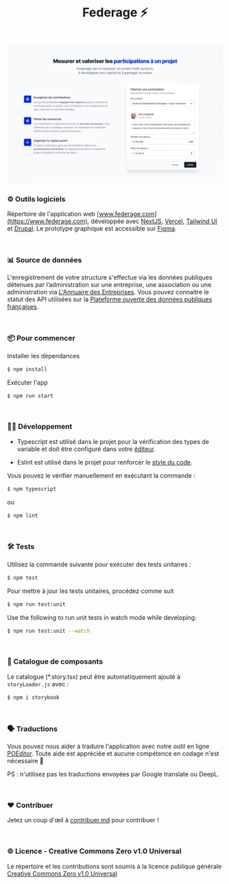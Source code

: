 <h1 align="center"> Federage ⚡️ </h1>

<br />

![screenshots](https://github.com/Federage-Capital/federage/blob/main/service-explications.png)

### ⚙️ Outils logiciels
Répertoire de l'application web [www.federage.com](https://www.federage.com), développée avec [NextJS](https://nextjs.org), [Vercel](https://vercel.com/), [Tailwind UI](https://tailwindui.com) et [Drupal](https://www.drupal.fr).
Le prototype graphique est accessible sur [Figma](https://www.figma.com/file/FFzOOljdqiP0m87N3M63Um/%E2%82%A3---Pages-d'application-05_06_23?type=design&t=SaUKlItFMk17KPmg-6).

<br />

### 📊 Source de données

L'enregistrement de votre structure s'effectue via les données publiques détenues par l’administration sur une entreprise, une association ou une administration via [L'Annuaire des Entreprises](https://annuaire-entreprises.data.gouv.fr). Vous pouvez connaitre le statut des API utilisées sur la [Plateforme ouverte des données publiques françaises](https://annuaire-entreprises.data.gouv.fr/donnees/api).

<br />

### 📦 Pour commencer

Installer les dépendances

```bash
$ npm install
```

Exécuter l'app

```bash
$ npm run start
```


<br />

### 🧑‍💻 Développement

- Typescript est utilisé dans le projet pour la vérification des types de variable et doit être configuré dans votre [éditeur](https://github.com/Microsoft/TypeScript/wiki/TypeScript-Editor-Support).

- Eslint est utilisé dans le projet pour renforcer le [style du code](https://eslint.org/docs/latest/use/integrations).

Vous pouvez le vérifier manuellement en exécutant la commande :

```bash
$ npm typescript
```

ou

```bash
$ npm lint
```


<br />

### 🛠 Tests

Utilisez la commande suivante pour exécuter des tests unitaires :

```bash
$ npm test
```

Pour mettre à jour les tests unitaires, procédez comme suit

```bash
$ npm run test:unit
```

Use the following to run unit tests in watch mode while developing:

```bash
$ npm run test:unit --watch
```

<br />

### 🎨 Catalogue de composants

Le catalogue (\*.story.tsx) peut être automatiquement ajouté à `storyLoader.js` avec :

```bash
$ npm i storybook
```

<br />

### 🗣 Traductions

Vous pouvez nous aider à traduire l'application avec notre outil en ligne [POEditor](https://poeditor.com/join/project/q1pgSpLjPn). Toute aide est appréciée et aucune compétence en codage n'est nécessaire 🤗

PS : n'utilisez pas les traductions envoyées par Google translate ou DeepL.


<br />

### ❤️ Contribuer

Jetez un coup d'œil à [contribuer.md](https://github.com/Federage-Capital/federage/blob/contribuer.md) pour contribuer !

<br />

### ©️ Licence - Creative Commons Zero v1.0 Universal

Le répertoire et les contributions sont soumis à la licence publique générale [Creative Commons Zero v1.0 Universal](https://github.com/Federage-Capital/federage/blob/main/LICENSE)
